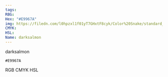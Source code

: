 ```yaml
---
tags:
RBG:
Hex: "#E9967A"
img: https://filedn.com/l0hpzxl1f01yT7GHxtF8cyk/Color%20Snake/standard_csv_to_svg/%23/#E9967A.svg
CMYK:
HSL:
Name: darksalmon
---
```

darksalmon
```palette
#E9967A
```
RGB
CMYK
HSL